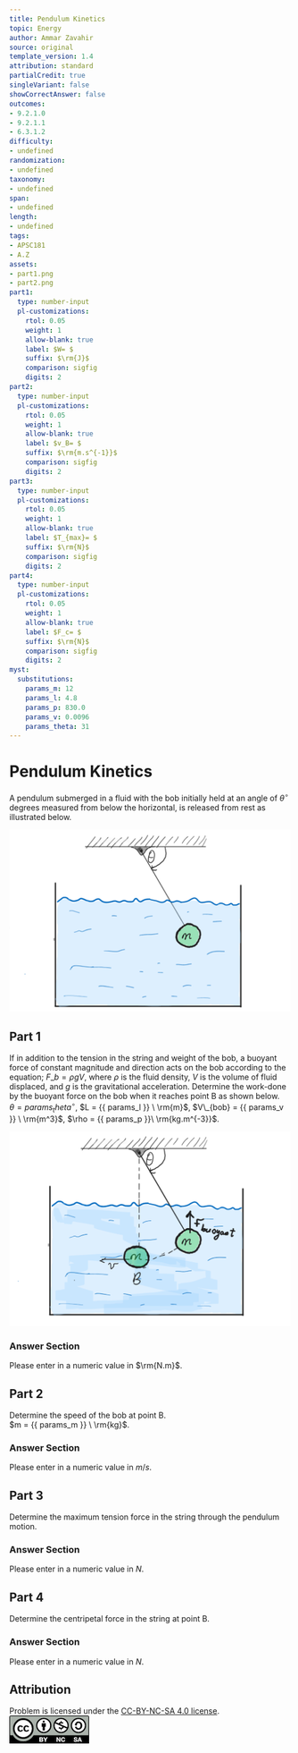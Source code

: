 ```yaml
---
title: Pendulum Kinetics
topic: Energy
author: Ammar Zavahir
source: original
template_version: 1.4
attribution: standard
partialCredit: true
singleVariant: false
showCorrectAnswer: false
outcomes:
- 9.2.1.0
- 9.2.1.1
- 6.3.1.2
difficulty:
- undefined
randomization:
- undefined
taxonomy:
- undefined
span:
- undefined
length:
- undefined
tags:
- APSC181
- A.Z
assets:
- part1.png
- part2.png
part1:
  type: number-input
  pl-customizations:
    rtol: 0.05
    weight: 1
    allow-blank: true
    label: $W= $
    suffix: $\rm{J}$
    comparison: sigfig
    digits: 2
part2:
  type: number-input
  pl-customizations:
    rtol: 0.05
    weight: 1
    allow-blank: true
    label: $v_B= $
    suffix: $\rm{m.s^{-1}}$
    comparison: sigfig
    digits: 2
part3:
  type: number-input
  pl-customizations:
    rtol: 0.05
    weight: 1
    allow-blank: true
    label: $T_{max}= $
    suffix: $\rm{N}$
    comparison: sigfig
    digits: 2
part4:
  type: number-input
  pl-customizations:
    rtol: 0.05
    weight: 1
    allow-blank: true
    label: $F_c= $
    suffix: $\rm{N}$
    comparison: sigfig
    digits: 2
myst:
  substitutions:
    params_m: 12
    params_l: 4.8
    params_p: 830.0
    params_v: 0.0096
    params_theta: 31
---
```

# Pendulum Kinetics
A pendulum submerged in a fluid with the bob initially held at an angle of $\theta^{\circ}$ degrees measured from below the horizontal, is released from rest as illustrated below.

<img src="part1.png" width=600>

## Part 1

If in addition to the tension in the string and weight of the bob, a buoyant force of constant magnitude and direction acts on the bob according to the equation; $F\_{b}=\rho g V$, where $\rho$ is the fluid density, $V$ is the volume of fluid displaced, and $g$ is the gravitational acceleration. Determine the work-done by the buoyant force on the bob when it reaches point B as shown below.<br>
$\theta = {{ params_theta }}^{\circ}$, $L = {{ params_l }} \ \rm{m}$, $V\_{bob} = {{ params_v }} \ \rm{m^3}$, $\rho = {{ params_p }}\ \rm{kg.m^{-3}}$.

<img src="part2.png" width=600>

### Answer Section

Please enter in a numeric value in $\rm{N.m}$.

## Part 2

Determine the speed of the bob at point B.<br>
$m = {{ params_m }} \ \rm{kg}$.

### Answer Section

Please enter in a numeric value in $m/s$.

## Part 3

Determine the maximum tension force in the string through the pendulum motion.

### Answer Section

Please enter in a numeric value in $N$.

## Part 4

Determine the centripetal force in the string at point B.

### Answer Section

Please enter in a numeric value in $N$.

## Attribution

Problem is licensed under the [CC-BY-NC-SA 4.0 license](https://creativecommons.org/licenses/by-nc-sa/4.0/).<br> ![The Creative Commons 4.0 license requiring attribution-BY, non-commercial-NC, and share-alike-SA license.](https://raw.githubusercontent.com/firasm/bits/master/by-nc-sa.png)